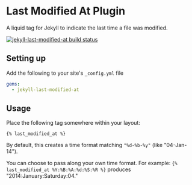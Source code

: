 # Last Modified At Plugin

A liquid tag for Jekyll to indicate the last time a file was modified.

[![jekyll-last-modified-at build status](https://api.travis-ci.org/gjtorikian/jekyll-last-modified-at.png?branch=master)](https://travis-ci.org/gjtorikian/jekyll-last-modified-at)

## Setting up

Add the following to your site's `_config.yml` file

```yml
gems:
  - jekyll-last-modified-at
```

## Usage

Place the following tag somewhere within your layout:

`{% last_modified_at %}`

By default, this creates a time format matching `"%d-%b-%y"` (like "04-Jan-14").

You can choose to pass along your own time format. For example: 
`{% last_modified_at %Y:%B:%A:%d:%S:%R %}` produces "2014:January:Saturday:04."
